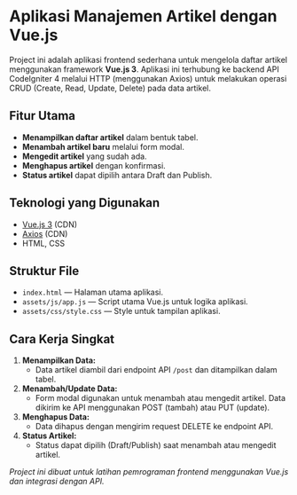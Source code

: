 # Aplikasi Manajemen Artikel dengan Vue.js

Project ini adalah aplikasi frontend sederhana untuk mengelola daftar artikel menggunakan framework **Vue.js 3**. Aplikasi ini terhubung ke backend API CodeIgniter 4 melalui HTTP (menggunakan Axios) untuk melakukan operasi CRUD (Create, Read, Update, Delete) pada data artikel.

## Fitur Utama
- **Menampilkan daftar artikel** dalam bentuk tabel.
- **Menambah artikel baru** melalui form modal.
- **Mengedit artikel** yang sudah ada.
- **Menghapus artikel** dengan konfirmasi.
- **Status artikel** dapat dipilih antara Draft dan Publish.

## Teknologi yang Digunakan
- [Vue.js 3](https://vuejs.org/) (CDN)
- [Axios](https://axios-http.com/) (CDN)
- HTML, CSS

## Struktur File
- `index.html` — Halaman utama aplikasi.
- `assets/js/app.js` — Script utama Vue.js untuk logika aplikasi.
- `assets/css/style.css` — Style untuk tampilan aplikasi.

## Cara Kerja Singkat
1. **Menampilkan Data:**
   - Data artikel diambil dari endpoint API `/post` dan ditampilkan dalam tabel.
2. **Menambah/Update Data:**
   - Form modal digunakan untuk menambah atau mengedit artikel. Data dikirim ke API menggunakan POST (tambah) atau PUT (update).
3. **Menghapus Data:**
   - Data dihapus dengan mengirim request DELETE ke endpoint API.
4. **Status Artikel:**
   - Status dapat dipilih (Draft/Publish) saat menambah atau mengedit artikel.


*Project ini dibuat untuk latihan pemrograman frontend menggunakan Vue.js dan integrasi dengan API.*
